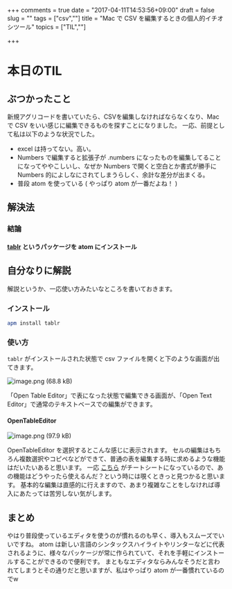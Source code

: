 +++
comments = true
date = "2017-04-11T14:53:56+09:00"
draft = false
slug = ""
tags = ["csv",""]
title = "Mac で CSV を編集するときの個人的イチオシツール"
topics = ["TIL",""]

+++

# 本日のTIL

## ぶつかったこと
新規アグリコードを書いていたら、CSVを編集しなければならなくなり、Mac で CSV をいい感じに編集できるものを探すことになりました。
一応、前提として私は以下のような状況でした。
- excel は持ってない。高い。
- Numbers で編集すると拡張子が .numbers になったものを編集してることになってややこしいし、なぜか Numbers で開くと空白とか書式が勝手に Numbers 的によしなにされてしまうらしく、余計な差分が出まくる。
- 普段 atom を使っている ( やっぱり atom が一番だよね！ )

## 解決法
### 結論
####  [tablr](https://atom.io/packages/tablr) というパッケージを atom にインストール

## 自分なりに解説
解説というか、一応使い方みたいなところを書いておきます。
### インストール
```bash
apm install tablr
```
### 使い方
`tablr` がインストールされた状態で csv ファイルを開くと下のような画面が出てきます。

![image.png (68.8 kB)](https://files.esa.io/uploads/production/attachments/2264/2017/04/15/19884/8c0009c4-ece7-4f70-8962-2d175eb2a4b0.png)

「Open Table Editor」で表になった状態で編集できる画面が、「Open Text Editor」で通常のテキストベースでの編集ができます。

#### OpenTableEditor
![image.png (97.9 kB)](https://files.esa.io/uploads/production/attachments/2264/2017/04/15/19884/3dd59f07-e5fb-47dc-95a1-300567fa50a6.png)

OpenTableEditor を選択するとこんな感じに表示されます。
セルの編集はもちろん複数選択やコピペなどができて、普通の表を編集する時に求めるような機能はだいたいあると思います。
一応 [こちら](https://github.com/abe33/atom-tablr/blob/master/docs/cheatsheet.md) がチートシートになっているので、あの機能はどうやったら使えるんだ？という時には覗くときっと見つかると思います。
基本的な編集は直感的に行えますので、あまり複雑なことをしなければ導入にあたっては苦労しない気がします。

## まとめ
やはり普段使っているエディタを使うのが慣れるのも早く、導入もスムーズでいいですね。
atom は新しい言語のシンタックスハイライトやリンターなどに代表されるように、様々なパッケージが常に作られていて、それを手軽にインストールすることができるので便利です。
まともなエディタならみんなそうだと言われてしまうとその通りだと思いますが、私はやっぱり atom が一番慣れているのでw
